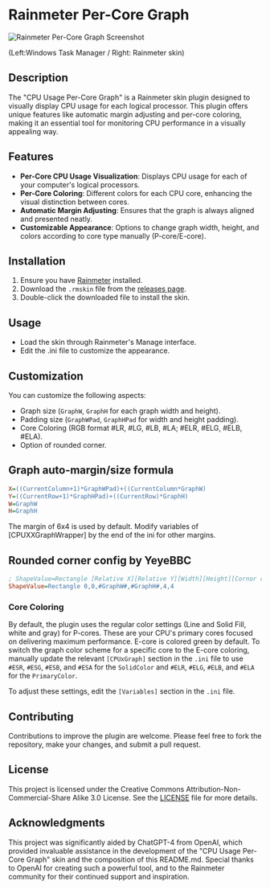 # Rainmeter Per-Core Graph

![Rainmeter Per-Core Graph Screenshot](https://github.com/QinnShou/RM-PerCoreGraph/blob/main/plugin%20screenshot%202.png)

(Left:Windows Task Manager / Right: Rainmeter skin)

## Description
The "CPU Usage Per-Core Graph" is a Rainmeter skin plugin designed to visually display CPU usage for each logical processor. This plugin offers unique features like automatic margin adjusting and per-core coloring, making it an essential tool for monitoring CPU performance in a visually appealing way.

## Features
- **Per-Core CPU Usage Visualization**: Displays CPU usage for each of your computer's logical processors.
- **Per-Core Coloring**: Different colors for each CPU core, enhancing the visual distinction between cores.
- **Automatic Margin Adjusting**: Ensures that the graph is always aligned and presented neatly.
- **Customizable Appearance**: Options to change graph width, height, and colors according to core type manually (P-core/E-core).

## Installation
1. Ensure you have [Rainmeter](https://www.rainmeter.net/) installed.
2. Download the `.rmskin` file from the [releases page](<github-release-link>).
3. Double-click the downloaded file to install the skin.

## Usage
- Load the skin through Rainmeter's Manage interface.
- Edit the .ini file to customize the appearance.

## Customization
You can customize the following aspects:
- Graph size (`GraphW`, `GraphH` for each graph width and height).
- Padding size (`GraphWPad`, `GraphHPad` for width and height padding).
- Core Coloring (RGB format #LR, #LG, #LB, #LA; #ELR, #ELG, #ELB, #ELA).
- Option of rounded corner.

## Graph auto-margin/size formula
   ```ini
   X=((CurrentColumn+1)*GraphWPad)+((CurrentColumn*GraphW)
   Y=((CurrentRow+1)*GraphHPad)+((CurrentRow)*GraphH)
   W=GraphW
   H=GraphH
   ```
The margin of 6x4 is used by default. Modify variables of [CPUXXGraphWrapper] by the end of the ini for other margins.

## Rounded corner config by YeyeBBC
   ```ini
   ; ShapeValue=Rectangle [Relative X][Relative Y][Width][Height][Cornor radius X][Cornor radius Y]
   ShapeValue=Rectangle 0,0,#GraphW#,#GraphH#,4,4
   ```

### Core Coloring
By default, the plugin uses the regular color settings (Line and Solid Fill, white and gray) for P-cores. These are your CPU's primary cores focused on delivering maximum performance. E-core is colored green by default.
To switch the graph color scheme for a specific core to the E-core coloring, manually update the relevant `[CPUxGraph]` section in the `.ini` file to use `#ESR`, `#ESG`, `#ESB`, and `#ESA` for the `SolidColor` and `#ELR`, `#ELG`, `#ELB`, and `#ELA` for the `PrimaryColor`.

To adjust these settings, edit the `[Variables]` section in the `.ini` file.

## Contributing
Contributions to improve the plugin are welcome. Please feel free to fork the repository, make your changes, and submit a pull request.

## License
This project is licensed under the Creative Commons Attribution-Non-Commercial-Share Alike 3.0 License. See the [LICENSE](LICENSE.md) file for more details.

## Acknowledgments
This project was significantly aided by ChatGPT-4 from OpenAI, which provided invaluable assistance in the development of the "CPU Usage Per-Core Graph" skin and the composition of this README.md. Special thanks to OpenAI for creating such a powerful tool, and to the Rainmeter community for their continued support and inspiration.


